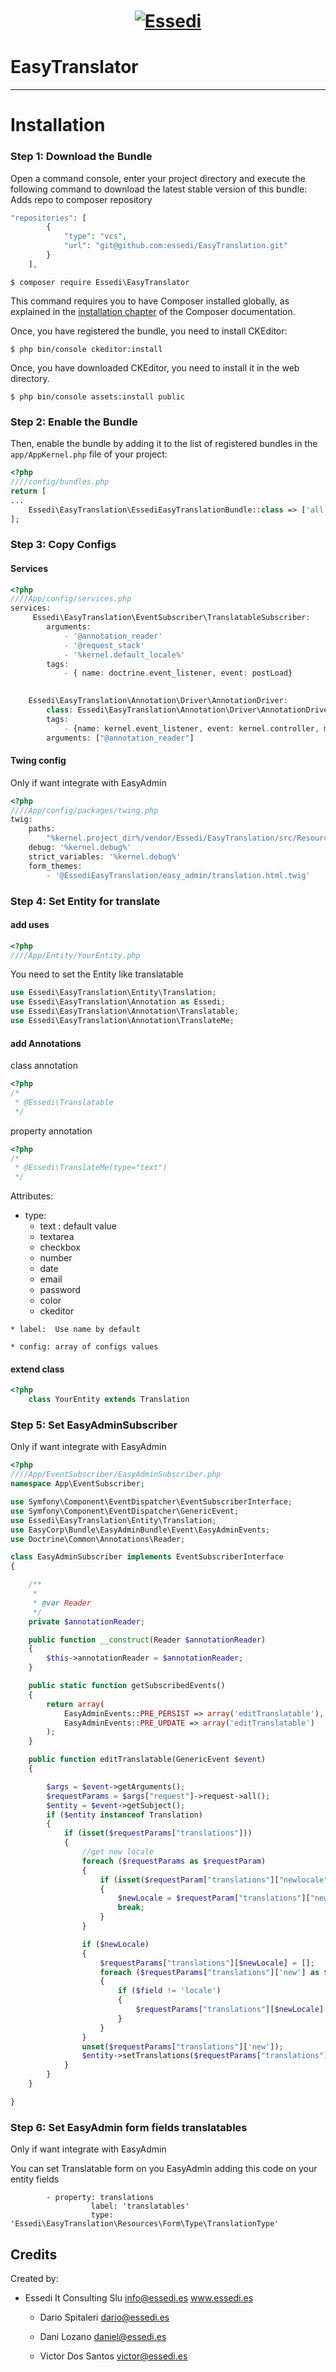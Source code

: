 <h1 align="center"><a href="http://www.essedi.es"><img src="http://www.essedi.es/wp-content/uploads/2017/12/cropped-newsletter-logo-essedi.png" alt="Essedi"></a></h1>

# EasyTranslator
***

Installation
============

### Step 1: Download the Bundle

Open a command console, enter your project directory and execute the
following command to download the latest stable version of this bundle:
Adds repo to composer repository
```php
"repositories": [
        {
            "type": "vcs",
            "url": "git@github.com:essedi/EasyTranslation.git"
        }
    ],
```
```console
$ composer require Essedi\EasyTranslator
```

This command requires you to have Composer installed globally, as explained
in the [installation chapter](https://getcomposer.org/doc/00-intro.md)
of the Composer documentation.

Once, you have registered the bundle, you need to install CKEditor:
```console
$ php bin/console ckeditor:install

```
Once, you have downloaded CKEditor, you need to install it in the web directory.
```console
$ php bin/console assets:install public
```

### Step 2: Enable the Bundle

Then, enable the bundle by adding it to the list of registered bundles
in the `app/AppKernel.php` file of your project:

```php
<?php
////config/bundles.php
return [
...
    Essedi\EasyTranslation\EssediEasyTranslationBundle::class => ['all' => true],
];

```
### Step 3: Copy Configs

#### Services
```php
<?php
////App/config/services.php
services:
     Essedi\EasyTranslation\EventSubscriber\TranslatableSubscriber:
        arguments: 
            - '@annotation_reader'
            - '@request_stack'
            - '%kernel.default_locale%'
        tags:
            - { name: doctrine.event_listener, event: postLoad} 

            
    Essedi\EasyTranslation\Annotation\Driver\AnnotationDriver:
        class: Essedi\EasyTranslation\Annotation\Driver\AnnotationDriver
        tags: 
            - {name: kernel.event_listener, event: kernel.controller, method: onKernelController}
        arguments: ["@annotation_reader"]
```

#### Twing config
Only if want integrate with EasyAdmin
```php
<?php
////App/config/packages/twing.php
twig:
    paths: 
        "%kernel.project_dir%/vendor/Essedi/EasyTranslation/src/Resources/views": EssediEasyTranslation
    debug: '%kernel.debug%'
    strict_variables: '%kernel.debug%'
    form_themes:
        - '@EssediEasyTranslation/easy_admin/translation.html.twig'

```
### Step 4: Set Entity for translate

#### add uses
```php
<?php
////App/Entity/YourEntity.php

```

You need to set the Entity like translatable 
```php
use Essedi\EasyTranslation\Entity\Translation;
use Essedi\EasyTranslation\Annotation as Essedi;
use Essedi\EasyTranslation\Annotation\Translatable;
use Essedi\EasyTranslation\Annotation\TranslateMe;
```

#### add Annotations 
class annotation
```php
<?php
/*
 * @Essedi\Translatable
 */
```
property annotation
```php
<?php
/*
 * @Essedi\TranslateMe(type="text")
 */
```
Attributes:
   * type:
        * text : default value
        * textarea
        * checkbox
        * number
        * date
        * email
        * password
        * color
        * ckeditor
      
    * label:  Use name by default

    * config: array of configs values
         
#### extend class 
```php
<?php
	class YourEntity extends Translation
```

### Step 5: Set EasyAdminSubscriber
Only if want integrate with EasyAdmin

```php
<?php
////App/EventSubscriber/EasyAdminSubscriber.php
namespace App\EventSubscriber;

use Symfony\Component\EventDispatcher\EventSubscriberInterface;
use Symfony\Component\EventDispatcher\GenericEvent;
use Essedi\EasyTranslation\Entity\Translation;
use EasyCorp\Bundle\EasyAdminBundle\Event\EasyAdminEvents;
use Doctrine\Common\Annotations\Reader;

class EasyAdminSubscriber implements EventSubscriberInterface
{

    /**
     *
     * @var Reader 
     */
    private $annotationReader;

    public function __construct(Reader $annotationReader)
    {
        $this->annotationReader = $annotationReader;
    }

    public static function getSubscribedEvents()
    {
        return array(
            EasyAdminEvents::PRE_PERSIST => array('editTranslatable'),
            EasyAdminEvents::PRE_UPDATE => array('editTranslatable')
        );
    }

    public function editTranslatable(GenericEvent $event)
    {

        $args = $event->getArguments();
        $requestParams = $args["request"]->request->all();
        $entity = $event->getSubject();
        if ($entity instanceof Translation)
        {
            if (isset($requestParams["translations"]))
            {
                //get new locale 
                foreach ($requestParams as $requestParam)
                {
                    if (isset($requestParam["translations"]["newlocale"]))
                    {
                        $newLocale = $requestParam["translations"]["newlocale"];
                        break;
                    }
                }

                if ($newLocale)
                {
                    $requestParams["translations"][$newLocale] = [];
                    foreach ($requestParams["translations"]['new'] as $field => $value)
                    {
                        if ($field != 'locale')
                        {
                            $requestParams["translations"][$newLocale][$field] = $value;
                        }
                    }
                }
                unset($requestParams["translations"]['new']);
                $entity->setTranslations($requestParams["translations"]);
            }
        }
    }

}

```

### Step 6: Set EasyAdmin form fields translatables
Only if want integrate with EasyAdmin

You can set Translatable form on you EasyAdmin adding this code on your entity fields

```
		- property: translations
                  label: 'translatables'
                  type: 'Essedi\EasyTranslation\Resources\Form\Type\TranslationType'
```


Credits
-------

Created by:
* Essedi It Consulting Slu
  info@essedi.es
  www.essedi.es
	* Dario Spitaleri
	  dario@essedi.es

	* Dani Lozano
	  daniel@essedi.es
	
	* Victor Dos Santos
	  victor@essedi.es

